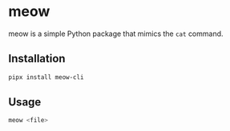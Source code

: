 # meow

meow is a simple Python package that mimics the `cat` command.

## Installation

```bash
pipx install meow-cli
```

## Usage

```bash
meow <file>
```


